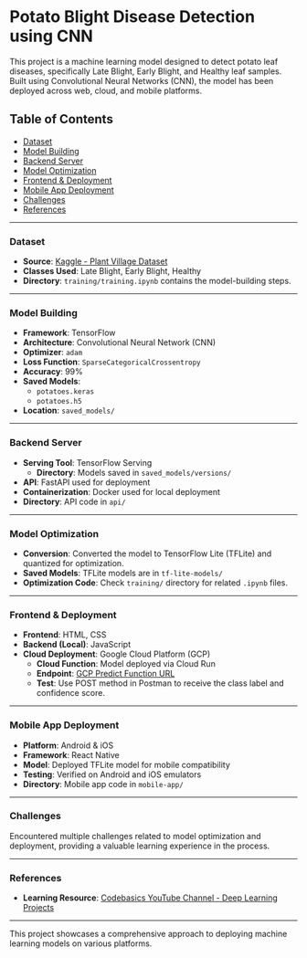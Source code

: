# Potato Blight Disease Detection using CNN

This project is a machine learning model designed to detect potato leaf diseases, specifically Late Blight, Early Blight, and Healthy leaf samples. Built using Convolutional Neural Networks (CNN), the model has been deployed across web, cloud, and mobile platforms.

## Table of Contents
- [Dataset](#dataset)
- [Model Building](#model-building)
- [Backend Server](#backend-server)
- [Model Optimization](#model-optimization)
- [Frontend & Deployment](#frontend--deployment)
- [Mobile App Deployment](#mobile-app-deployment)
- [Challenges](#challenges)
- [References](#references)

---

### Dataset
- **Source**: [Kaggle - Plant Village Dataset](https://www.kaggle.com/datasets/arjuntejaswi/plant-village)
- **Classes Used**: Late Blight, Early Blight, Healthy
- **Directory**: `training/training.ipynb` contains the model-building steps.

---

### Model Building
- **Framework**: TensorFlow
- **Architecture**: Convolutional Neural Network (CNN)
- **Optimizer**: `adam`
- **Loss Function**: `SparseCategoricalCrossentropy`
- **Accuracy**: 99%
- **Saved Models**:
  - `potatoes.keras`
  - `potatoes.h5`
- **Location**: `saved_models/`

---

### Backend Server
- **Serving Tool**: TensorFlow Serving
  - **Directory**: Models saved in `saved_models/versions/`
- **API**: FastAPI used for deployment
- **Containerization**: Docker used for local deployment
- **Directory**: API code in `api/`

---

### Model Optimization
- **Conversion**: Converted the model to TensorFlow Lite (TFLite) and quantized for optimization.
- **Saved Models**: TFLite models are in `tf-lite-models/`
- **Optimization Code**: Check `training/` directory for related `.ipynb` files.

---

### Frontend & Deployment
- **Frontend**: HTML, CSS
- **Backend (Local)**: JavaScript
- **Cloud Deployment**: Google Cloud Platform (GCP)
  - **Cloud Function**: Model deployed via Cloud Run
  - **Endpoint**: [GCP Predict Function URL](https://us-central1-potato-blight-disease-detect.cloudfunctions.net/predict)
  - **Test**: Use POST method in Postman to receive the class label and confidence score.

---

### Mobile App Deployment
- **Platform**: Android & iOS
- **Framework**: React Native
- **Model**: Deployed TFLite model for mobile compatibility
- **Testing**: Verified on Android and iOS emulators
- **Directory**: Mobile app code in `mobile-app/`

---

### Challenges
Encountered multiple challenges related to model optimization and deployment, providing a valuable learning experience in the process.

---

### References
- **Learning Resource**: [Codebasics YouTube Channel - Deep Learning Projects](https://www.youtube.com/playlist?list=PLeo1K3hjS3utJFNGyBpIvjWgSDY0eOE8S)

---

This project showcases a comprehensive approach to deploying machine learning models on various platforms.
